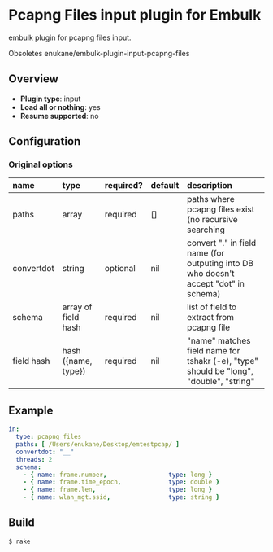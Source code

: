 # Pcapng Files input plugin for Embulk

embulk plugin for pcapng files input.

Obsoletes enukane/embulk-plugin-input-pcapng-files

## Overview

* **Plugin type**: input
* **Load all or nothing**: yes
* **Resume supported**: no

## Configuration

### Original options

|name|type|required?|default|description|
|:---|:---|:--------|:------|:----------|
| paths | array | required | [] | paths where pcapng files exist (no recursive searching|
| convertdot | string | optional | nil | convert "." in field name (for outputing into DB who doesn't accept "dot" in schema)|
| schema| array of field hash | required | nil | list of field to extract from pcapng file |
|field hash| hash ({name, type}) | required | nil | "name" matches field name for tshakr (-e), "type" should be "long", "double", "string" |

## Example

```yaml
in:
  type: pcapng_files
  paths: [ /Users/enukane/Desktop/emtestpcap/ ]
  convertdot: "__"
  threads: 2
  schema:
    - { name: frame.number,                 type: long }
    - { name: frame.time_epoch,             type: double }
    - { name: frame.len,                    type: long }
    - { name: wlan_mgt.ssid,                type: string }
```

## Build

```
$ rake
```
